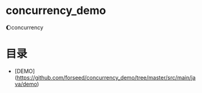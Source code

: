 # concurrency_demo
:moon:concurrency


# 目录
  - [DEMO] (https://github.com/forseed/concurrency_demo/tree/master/src/main/java/demo)

